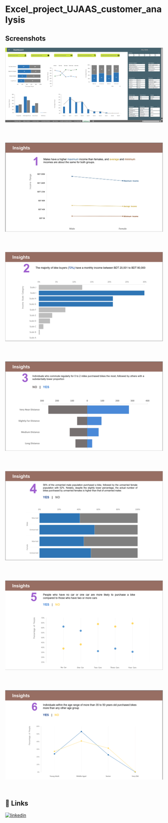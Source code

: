 # Excel_project_UJAAS_customer_analysis



## Screenshots

![S](https://github.com/dipu1591/Excel_project_UJAAS_customer_analysis/blob/main/Screenshots/11.PNG)

<br/>

<br/>

![S](https://github.com/dipu1591/Excel_project_UJAAS_customer_analysis/blob/main/Screenshots/12.PNG)

<br/>

<br/>

![S](https://github.com/dipu1591/Excel_project_UJAAS_customer_analysis/blob/main/Screenshots/13.PNG)

<br/>

<br/>

![S](https://github.com/dipu1591/Excel_project_UJAAS_customer_analysis/blob/main/Screenshots/14.PNG)

<br/>

<br/>

![S](https://github.com/dipu1591/Excel_project_UJAAS_customer_analysis/blob/main/Screenshots/15.PNG)

<br/>

<br/>

![S](https://github.com/dipu1591/Excel_project_UJAAS_customer_analysis/blob/main/Screenshots/16.PNG)

<br/>

<br/>

![S](https://github.com/dipu1591/Excel_project_UJAAS_customer_analysis/blob/main/Screenshots/17.PNG)

<br/>



## 🔗 Links
[![linkedin](https://img.shields.io/badge/linkedin-0A66C2?style=for-the-badge&logo=linkedin&logoColor=white)](https://www.linkedin.com/in/dipu1591/)
